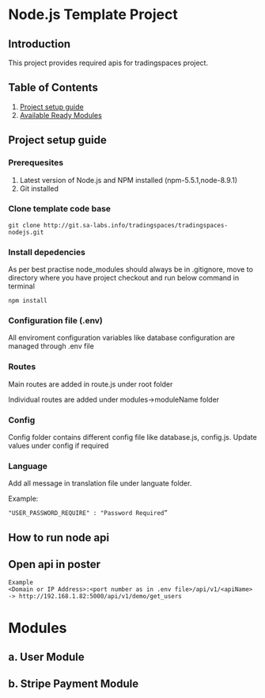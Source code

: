 # Node.js Template Project

## Introduction
 
This project provides required apis for tradingspaces project. 

## Table of Contents

  1. [Project setup guide](#setup)
  1. [Available Ready Modules](#modules)
  
##  Project setup guide
<a name="setup"></a>
### Prerequesites

1. Latest version of Node.js and NPM installed (npm-5.5.1,node-8.9.1)
2. Git installed


### Clone template code base
```
git clone http://git.sa-labs.info/tradingspaces/tradingspaces-nodejs.git
```

### Install depedencies

As per best practise node_modules should always be in .gitignore, move to directory where you have project checkout and run below command in terminal
```
npm install 
```

### Configuration file (.env)
All enviroment configuration variables like database configuration are managed through .env file

### Routes
Main routes are added in route.js under root folder

Individual routes are added under modules->moduleName folder

### Config
Config folder contains different config file like database.js, config.js. Update values under config if required

### Language

Add all message in translation file under languate folder.

Example:
```
"USER_PASSWORD_REQUIRE" : "Password Required”
```

## How to run node api

## Open api in poster
```
Example
<Domain or IP Address>:<port number as in .env file>/api/v1/<apiName> -> http://192.168.1.82:5000/api/v1/demo/get_users
```


# Modules
<a name="modules"></a>
## a. User Module
## b. Stripe Payment Module

    